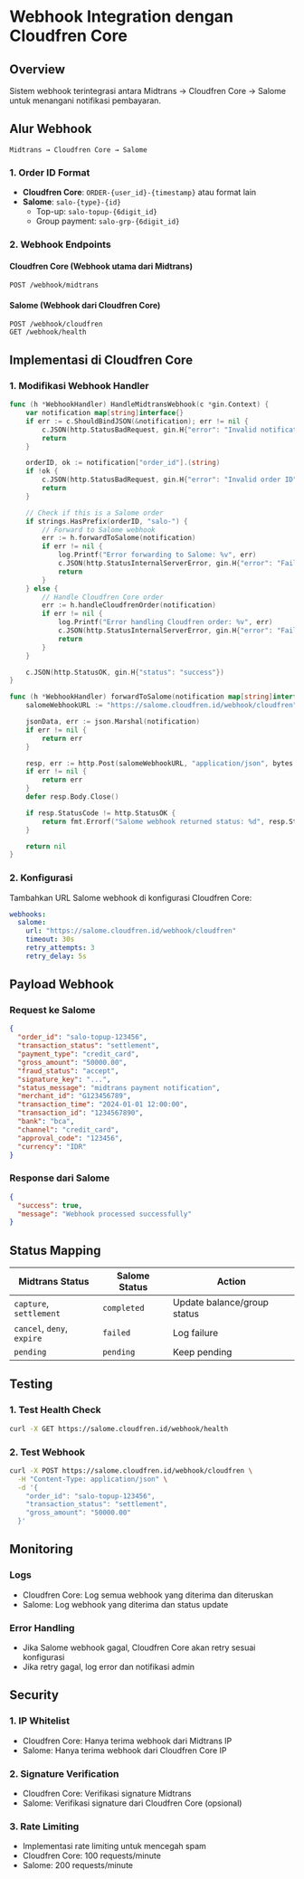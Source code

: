 # Webhook Integration dengan Cloudfren Core

## Overview

Sistem webhook terintegrasi antara Midtrans → Cloudfren Core → Salome untuk menangani notifikasi pembayaran.

## Alur Webhook

```
Midtrans → Cloudfren Core → Salome
```

### 1. Order ID Format

- **Cloudfren Core**: `ORDER-{user_id}-{timestamp}` atau format lain
- **Salome**: `salo-{type}-{id}`
  - Top-up: `salo-topup-{6digit_id}`
  - Group payment: `salo-grp-{6digit_id}`

### 2. Webhook Endpoints

#### Cloudfren Core (Webhook utama dari Midtrans)

```
POST /webhook/midtrans
```

#### Salome (Webhook dari Cloudfren Core)

```
POST /webhook/cloudfren
GET /webhook/health
```

## Implementasi di Cloudfren Core

### 1. Modifikasi Webhook Handler

```go
func (h *WebhookHandler) HandleMidtransWebhook(c *gin.Context) {
    var notification map[string]interface{}
    if err := c.ShouldBindJSON(&notification); err != nil {
        c.JSON(http.StatusBadRequest, gin.H{"error": "Invalid notification"})
        return
    }

    orderID, ok := notification["order_id"].(string)
    if !ok {
        c.JSON(http.StatusBadRequest, gin.H{"error": "Invalid order ID"})
        return
    }

    // Check if this is a Salome order
    if strings.HasPrefix(orderID, "salo-") {
        // Forward to Salome webhook
        err := h.forwardToSalome(notification)
        if err != nil {
            log.Printf("Error forwarding to Salome: %v", err)
            c.JSON(http.StatusInternalServerError, gin.H{"error": "Failed to forward to Salome"})
            return
        }
    } else {
        // Handle Cloudfren Core order
        err := h.handleCloudfrenOrder(notification)
        if err != nil {
            log.Printf("Error handling Cloudfren order: %v", err)
            c.JSON(http.StatusInternalServerError, gin.H{"error": "Failed to handle order"})
            return
        }
    }

    c.JSON(http.StatusOK, gin.H{"status": "success"})
}

func (h *WebhookHandler) forwardToSalome(notification map[string]interface{}) error {
    salomeWebhookURL := "https://salome.cloudfren.id/webhook/cloudfren"

    jsonData, err := json.Marshal(notification)
    if err != nil {
        return err
    }

    resp, err := http.Post(salomeWebhookURL, "application/json", bytes.NewBuffer(jsonData))
    if err != nil {
        return err
    }
    defer resp.Body.Close()

    if resp.StatusCode != http.StatusOK {
        return fmt.Errorf("Salome webhook returned status: %d", resp.StatusCode)
    }

    return nil
}
```

### 2. Konfigurasi

Tambahkan URL Salome webhook di konfigurasi Cloudfren Core:

```yaml
webhooks:
  salome:
    url: "https://salome.cloudfren.id/webhook/cloudfren"
    timeout: 30s
    retry_attempts: 3
    retry_delay: 5s
```

## Payload Webhook

### Request ke Salome

```json
{
  "order_id": "salo-topup-123456",
  "transaction_status": "settlement",
  "payment_type": "credit_card",
  "gross_amount": "50000.00",
  "fraud_status": "accept",
  "signature_key": "...",
  "status_message": "midtrans payment notification",
  "merchant_id": "G123456789",
  "transaction_time": "2024-01-01 12:00:00",
  "transaction_id": "1234567890",
  "bank": "bca",
  "channel": "credit_card",
  "approval_code": "123456",
  "currency": "IDR"
}
```

### Response dari Salome

```json
{
  "success": true,
  "message": "Webhook processed successfully"
}
```

## Status Mapping

| Midtrans Status            | Salome Status | Action                      |
| -------------------------- | ------------- | --------------------------- |
| `capture`, `settlement`    | `completed`   | Update balance/group status |
| `cancel`, `deny`, `expire` | `failed`      | Log failure                 |
| `pending`                  | `pending`     | Keep pending                |

## Testing

### 1. Test Health Check

```bash
curl -X GET https://salome.cloudfren.id/webhook/health
```

### 2. Test Webhook

```bash
curl -X POST https://salome.cloudfren.id/webhook/cloudfren \
  -H "Content-Type: application/json" \
  -d '{
    "order_id": "salo-topup-123456",
    "transaction_status": "settlement",
    "gross_amount": "50000.00"
  }'
```

## Monitoring

### Logs

- Cloudfren Core: Log semua webhook yang diterima dan diteruskan
- Salome: Log webhook yang diterima dan status update

### Error Handling

- Jika Salome webhook gagal, Cloudfren Core akan retry sesuai konfigurasi
- Jika retry gagal, log error dan notifikasi admin

## Security

### 1. IP Whitelist

- Cloudfren Core: Hanya terima webhook dari Midtrans IP
- Salome: Hanya terima webhook dari Cloudfren Core IP

### 2. Signature Verification

- Cloudfren Core: Verifikasi signature Midtrans
- Salome: Verifikasi signature dari Cloudfren Core (opsional)

### 3. Rate Limiting

- Implementasi rate limiting untuk mencegah spam
- Cloudfren Core: 100 requests/minute
- Salome: 200 requests/minute
